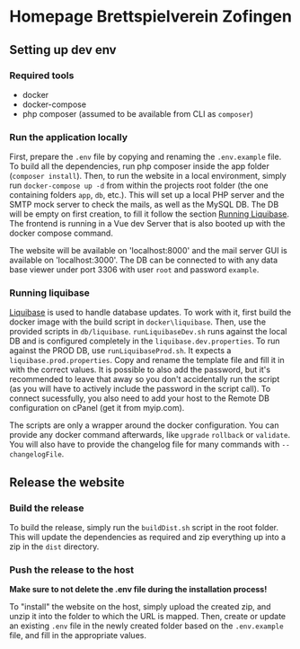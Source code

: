 # Homepage Brettspielverein Zofingen
## Setting up dev env
### Required tools
- docker
- docker-compose
- php composer (assumed to be available from CLI as `composer`)

### Run the application locally
First, prepare the `.env` file by copying and renaming the `.env.example` file. To build all the dependencies, run php composer inside the app folder (`composer install`). Then, to run the website in a local environment, simply run `docker-compose up -d` from within the projects root folder (the one containing folders `app`, `db`, etc.). This will set up a local PHP server and the SMTP mock server to check the mails, as well as the MySQL DB. The DB will be empty on first creation, to fill it follow the section [Running Liquibase](#Running-Liquibase). The frontend is running in a Vue dev Server that is also booted up with the docker compose command.

The website will be available on 'localhost:8000' and the mail server GUI is available on 'localhost:3000'. The DB can be connected to with any data base viewer under port 3306 with user `root` and password `example`.

### Running liquibase
[Liquibase](https://docs.liquibase.com/) is used to handle database updates. To work with it, first build the docker image with the build script in `docker\liquibase`. Then, use the provided scripts in `db/liquibase`. `runLiquibaseDev.sh` runs against the local DB and is configured completely in the `liquibase.dev.properties`. To run against the PROD DB, use `runLiquibaseProd.sh`. It expects a `liquibase.prod.properties`. Copy and rename the template file and fill it in with the correct values. It is possible to also add the password, but it's recommended to leave that away so you don't accidentally run the script (as you will have to actively include the password in the script call). To connect sucessfully, you also need to add your host to the Remote DB configuration on cPanel (get it from myip.com). 

The scripts are only a wrapper around the docker configuration. You can provide any docker command afterwards, like `upgrade` `rollback` or `validate`. You will also have to provide the changelog file for many commands with `--changelogFile`.

## Release the website
### Build the release
To build the release, simply run the `buildDist.sh` script in the root folder. This will update the dependencies as required and zip everything up into a zip in the `dist` directory.

### Push the release to the host
**Make sure to not delete the .env file during the installation process!**

To "install" the website on the host, simply upload the created zip, and unzip it into the folder to which the URL is mapped. Then, create or update an existing `.env` file in the newly created folder based on the `.env.example` file, and fill in the appropriate values.
